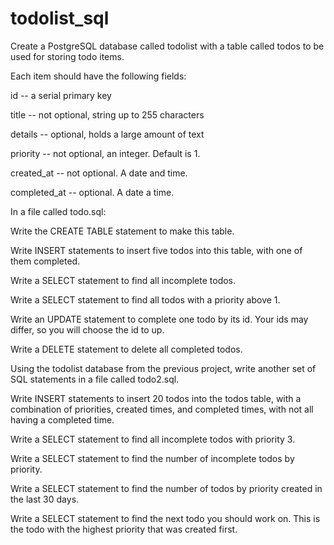 # todolist_sql
Create a PostgreSQL database called todolist with a table called todos to be used for storing todo items.

Each item should have the following fields:

id -- a serial primary key

title -- not optional, string up to 255 characters

details -- optional, holds a large amount of text

priority -- not optional, an integer. Default is 1.

created_at -- not optional. A date and time.

completed_at -- optional. A date a time.


In a file called todo.sql:


Write the CREATE TABLE statement to make this table.

Write INSERT statements to insert five todos into this table, with one of them completed.

Write a SELECT statement to find all incomplete todos.

Write a SELECT statement to find all todos with a priority above 1.

Write an UPDATE statement to complete one todo by its id. Your ids may differ, so you will choose the id to up.

Write a DELETE statement to delete all completed todos.


Using the todolist database from the previous project, write another set of SQL statements in a file called todo2.sql.

Write INSERT statements to insert 20 todos into the todos table, with a combination of priorities, created times, and completed times, with not all having a completed time.

Write a SELECT statement to find all incomplete todos with priority 3.

Write a SELECT statement to find the number of incomplete todos by priority.

Write a SELECT statement to find the number of todos by priority created in the last 30 days.

Write a SELECT statement to find the next todo you should work on. This is the todo with the highest priority that was created first.
